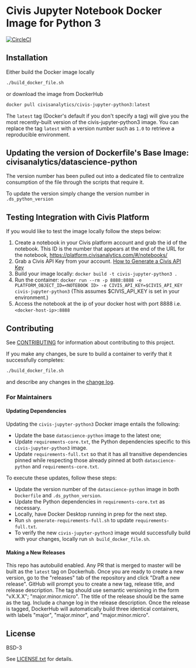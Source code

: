 # Civis Jupyter Notebook Docker Image for Python 3
[![CircleCI](https://circleci.com/gh/civisanalytics/civis-jupyter-python3/tree/master.svg?style=shield)](https://circleci.com/gh/civisanalytics/civis-jupyter-python3/tree/master)

## Installation

Either build the Docker image locally
```bash
./build_docker_file.sh
```

or download the image from DockerHub
```bash
docker pull civisanalytics/civis-jupyter-python3:latest
```

The `latest` tag (Docker's default if you don't specify a tag)
will give you the most recently-built version of the civis-jupyter-python3
image. You can replace the tag `latest` with a version number such as `1.0`
to retrieve a reproducible environment.

## Updating the version of Dockerfile's Base Image: civisanalytics/datascience-python

The version number has been pulled out into a dedicated file to centralize consumption of the file through the scripts that require it.

To update the version simply change the version number in `.ds_python_version`

## Testing Integration with Civis Platform

If you would like to test the image locally follow the steps below:

1. Create a notebook in your Civis platform account and grab the id of the notebook. This ID is the number that appears at the end of the URL for the notebook, https://platform.civisanalytics.com/#/notebooks/<NOTEBOOK ID>
2. Grab a Civis API Key from your account. [How to Generate a Civis API Key](https://civis.zendesk.com/hc/en-us/articles/216341583-Generating-an-API-Key)
3. Build your image locally: ```docker build -t civis-jupyter-python3 .```
4. Run the container: ```docker run --rm -p 8888:8888 -e PLATFORM_OBJECT_ID=<NOTEBOOK ID> -e CIVIS_API_KEY=$CIVIS_API_KEY civis-jupyter-python3``` (This assumes $CIVIS_API_KEY is set in your environment.)
5. Access the notebook at the ip of your docker host with port 8888 i.e. ```<docker-host-ip>:8888```

## Contributing

See [CONTRIBUTING](CONTRIBUTING.md) for information about contributing to this project.

If you make any changes, be sure to build a container to verify that it successfully completes:
```bash
./build_docker_file.sh
```
and describe any changes in the [change log](CHANGELOG.md).

### For Maintainers

#### Updating Dependencies

Updating the `civis-jupyter-python3` Docker image entails the following:

* Update the base `datascience-python` image to the latest one;
* Update `requirements-core.txt`, the Python dependencies specific to this `civis-jupyter-python3` image.
* Update `requirements-full.txt` so that it has all transitive dependencies pinned
  while respecting those already pinned at both `datascience-python` and `requirements-core.txt`.

To execute these updates, follow these steps:

* Update the version number of the `datascience-python` image in both `Dockerfile` and `.ds_python_version`.
* Update the Python dependencies in `requirements-core.txt` as necessary.
* Locally, have Docker Desktop running in prep for the next step.
* Run `sh generate-requirements-full.sh` to update `requirements-full.txt`.
* To verify the new `civis-jupyter-python3` image would successfully build with your changes, locally run `sh build_docker_file.sh`.

#### Making a New Releases

This repo has autobuild enabled. Any PR that is merged to master will
be built as the `latest` tag on Dockerhub.
Once you are ready to create a new version, go to the "releases" tab of the repository and click
"Draft a new release". GitHub will prompt you to create a new tag, release title, and release
description. The tag should use semantic versioning in the form "vX.X.X"; "major.minor.micro".
The title of the release should be the same as the tag. Include a change log in the release description.
Once the release is tagged, DockerHub will automatically build three identical containers, with labels
"major", "major.minor", and "major.minor.micro".

## License

BSD-3

See [LICENSE.txt](LICENSE.txt) for details.
